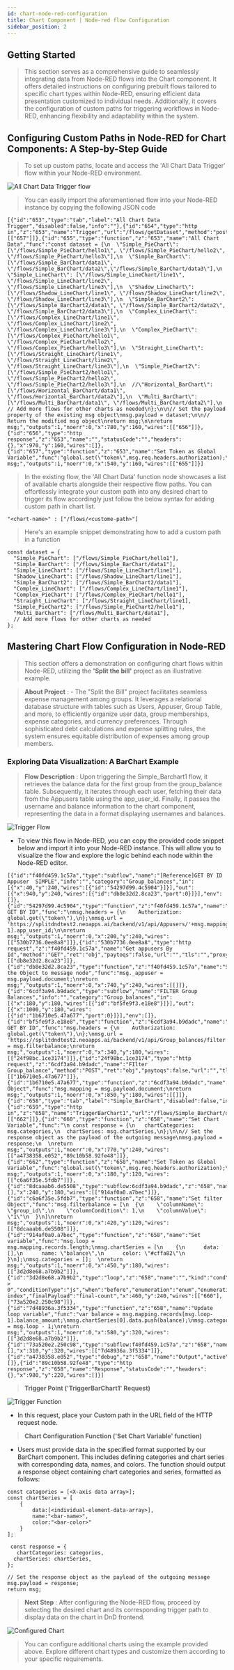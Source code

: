 ```yaml
---
id: chart-node-red-configuration
title: Chart Component | Node-red flow Configuration
sidebar_position: 2
---
```


## Getting Started

> This section serves as a comprehensive guide to seamlessly integrating data from Node-RED flows into the Chart component. It offers detailed instructions on configuring prebuilt flows tailored to specific chart types within Node-RED, ensuring efficient data presentation customized to individual needs. Additionally, it covers the configuration of custom paths for triggering workflows in Node-RED, enhancing flexibility and adaptability within the system.

## Configuring Custom Paths in Node-RED for Chart Components: A Step-by-Step Guide

> To set up custom paths, locate and access the 'All Chart Data Trigger' flow within your Node-RED environment.

![All Chart Data Trigger flow](../../../static/img/all-chartdata-trigger.png)

> You can easily import the aforementioned flow into your Node-RED instance by copying the following JSON code

```
[{"id":"653","type":"tab","label":"All Chart Data Trigger","disabled":false,"info":""},{"id":"654","type":"http in","z":"653","name":"Trigger","url":"/flows/getDataset","method":"post","upload":false,"swaggerDoc":"","x":330,"y":160,"wires":[["657"]]},{"id":"655","type":"function","z":"653","name":"All Chart Data","func":"const dataset = {\n  \"Simple_PieChart\": [\"/flows/Simple_PieChart/hello1\", \"/flows/Simple_PieChart/hello2\", \"/flows/Simple_PieChart/hello3\"],\n  \"Simple_BarChart\": [\"/flows/Simple_BarChart/data1\", \"/flows/Simple_BarChart/data2\",\"/flows/Simple_BarChart/data3\"],\n  \"Simple_LineChart\": [\"/flows/Simple_LineChart/line1\", \"/flows/Simple_LineChart/line2\", \"/flows/Simple_LineChart/line3\"],\n  \"Shadow_LineChart\": [\"/flows/Shadow_LineChart/line1\", \"/flows/Shadow_LineChart/line2\", \"/flows/Shadow_LineChart/line3\"],\n  \"Simple_BarChart2\": [\"/flows/Simple_BarChart2/data1\", \"/flows/Simple_BarChart2/data2\", \"/flows/Simple_BarChart2/data3\"],\n  \"Complex_LineChart\": [\"/flows/Complex_LineChart/line1\", \"/flows/Complex_LineChart/line2\", \"/flows/Complex_LineChart/line3\"],\n  \"Complex_PieChart\": [\"/flows/Complex_PieChart/hello1\", \"/flows/Complex_PieChart/hello2\", \"/flows/Complex_PieChart/hello3\"],\n  \"Straight_LineChart\": [\"/flows/Straight_LineChart/line1\", \"/flows/Straight_LineChart/line2\", \"/flows/Straight_LineChart/line3\"],\n  \"Simple_PieChart2\": [\"/flows/Simple_PieChart2/hello1\", \"/flows/Simple_PieChart2/hello2\", \"/flows/Simple_PieChart2/hello3\"],\n  //\"Horizontal_BarChart\": [\"/flows/Horizontal_BarChart/data1\", \"/flows/Horizontal_BarChart/data2\"],\n  \"Multi_BarChart\": [\"/flows/Multi_BarChart/data1\", \"/flows/Multi_BarChart/data2\"],\n  // Add more flows for other charts as needed\n};\n\n// Set the payload property of the existing msg object\nmsg.payload = dataset;\n\n// Return the modified msg object\nreturn msg;\n\nreturn msg;","outputs":1,"noerr":0,"x":780,"y":160,"wires":[["656"]]},{"id":"656","type":"http response","z":"653","name":"","statusCode":"","headers":{},"x":970,"y":160,"wires":[]},{"id":"657","type":"function","z":"653","name":"Set Token as Global Variable","func":"global.set(\"token\",msg.req.headers.authorization);\nreturn msg;","outputs":1,"noerr":0,"x":540,"y":160,"wires":[["655"]]}]
```

> In the existing flow, the 'All Chart Data' function node showcases a list of available charts alongside their respective flow paths. You can effortlessly integrate your custom path into any desired chart to trigger its flow accordingly just follow the below syntax for adding custom path in chart list.

```
"<chart-name>" : ["/flows/<custome-path>"]
```

> Here's an example snippet demonstrating how to add a custom path in a function

```
const dataset = {
  "Simple_PieChart": ["/flows/Simple_PieChart/hello1"],
  "Simple_BarChart": ["/flows/Simple_BarChart/data1"],
  "Simple_LineChart": ["/flows/Simple_LineChart/line1"],
  "Shadow_LineChart": ["/flows/Shadow_LineChart/line1"],
  "Simple_BarChart2": ["/flows/Simple_BarChart2/data1"],
  "Complex_LineChart": ["/flows/Complex_LineChart/line1"],
  "Complex_PieChart": ["/flows/Complex_PieChart/hello1"],
  "Straight_LineChart": ["/flows/Straight_LineChart/line1],
  "Simple_PieChart2": ["/flows/Simple_PieChart2/hello1"],
  "Multi_BarChart": ["/flows/Multi_BarChart/data1"],
  // Add more flows for other charts as needed
};
```

## Mastering Chart Flow Configuration in Node-RED

>This section offers a demonstration on configuring chart flows within Node-RED, utilizing the **'Split the bill'** project as an illustrative example.

> **About Project** :
    - The "Split the Bill" project facilitates seamless expense management among groups. It leverages a relational database structure with tables such as Users, Appuser, Group Table, and more, to efficiently organize user data, group memberships, expense categories, and currency preferences. Through sophisticated debt calculations and expense splitting rules, the system ensures equitable distribution of expenses among group members.

### Exploring Data Visualization: A BarChart Example

> **Flow Description** : Upon triggering the Simple_Barchart1 flow, it retrieves the balance data for the first group from the group_balance table. Subsequently, it iterates through each user, fetching their data from the Appusers table using the app_user_id. Finally, it passes the username and balance information to the chart component, representing the data in a format displaying usernames and balances.

![Trigger Flow](../../../static/img/barchart1_flow.png)

- To view this flow in Node-RED, you can copy the provided code snippet below and import it into your Node-RED instance. This will allow you to visualize the flow and explore the logic behind each node within the Node-RED editor.

```
[{"id":"f40fd459.1c57a","type":"subflow","name":"[Reference]GET BY ID Appuser  SIMPLE","info":"","category":"Group_balances","in":[{"x":40,"y":240,"wires":[{"id":"54297d99.4c5904"}]}],"out":[{"x":940,"y":240,"wires":[{"id":"db8e32d2.8ca23","port":0}]}],"env":[]},{"id":"54297d99.4c5904","type":"function","z":"f40fd459.1c57a","name":"Configure GET BY ID","func":"\nmsg.headers = {\n    Authorization: global.get(\"token\"),\n};\nmsg.url = 'https://splitdndtest2.neoapps.ai/backend/v1/api/Appusers/'+msg.mapping.records[msg.loop-1].app_user_id;\n\nreturn msg;","outputs":1,"noerr":0,"x":200,"y":240,"wires":[["530b7736.0ee8a8"]]},{"id":"530b7736.0ee8a8","type":"http request","z":"f40fd459.1c57a","name":"Get appusers By Id","method":"GET","ret":"obj","paytoqs":false,"url":"","tls":"","proxy":"","authType":"","x":440,"y":240,"wires":[["db8e32d2.8ca23"]]},{"id":"db8e32d2.8ca23","type":"function","z":"f40fd459.1c57a","name":"Save the Object to message node","func":"msg._appuser = msg.payload.document;\nreturn msg;","outputs":1,"noerr":0,"x":740,"y":240,"wires":[[]]},{"id":"6cdf3a94.b9dadc","type":"subflow","name":"FILTER Group Balances","info":"","category":"Group_balances","in":[{"x":180,"y":180,"wires":[{"id":"bf5fe9f3.e18e8"}]}],"out":[{"x":1000,"y":180,"wires":[{"id":"1b6710e5.47a677","port":0}]}],"env":[]},{"id":"bf5fe9f3.e18e8","type":"function","z":"6cdf3a94.b9dadc","name":"Configure GET BY ID","func":"msg.headers = {\n    Authorization: global.get(\"token\"),\n};\nmsg.url = 'https://splitdndtest2.neoapps.ai/backend/v1/api/Group_balances/filter';\nmsg.payload = msg.filterbalance;\nreturn msg;","outputs":1,"noerr":0,"x":340,"y":180,"wires":[["24f98bc.1ce3174"]]},{"id":"24f98bc.1ce3174","type":"http request","z":"6cdf3a94.b9dadc","name":"FIlter Group_balance","method":"POST","ret":"obj","paytoqs":false,"url":"","tls":"","proxy":"","authType":"","x":600,"y":180,"wires":[["1b6710e5.47a677"]]},{"id":"1b6710e5.47a677","type":"function","z":"6cdf3a94.b9dadc","name":"Set Object","func":"msg.mapping = msg.payload.document;\nreturn msg;","outputs":1,"noerr":0,"x":850,"y":180,"wires":[[]]},{"id":"658","type":"tab","label":"Simple_BarChart","disabled":false,"info":""},{"id":"659","type":"http in","z":"658","name":"TriggerBarChart1","url":"/flows/Simple_BarChart/data1","method":"post","upload":false,"swaggerDoc":"","x":120,"y":60,"wires":[["662"]]},{"id":"660","type":"function","z":"658","name":"Set Chart Variable","func":"\n const response = {\n   chartCategories: msg.categories,\n  chartSeries: msg.chartSeries,\n};\n\n// Set the response object as the payload of the outgoing message\nmsg.payload = response;\n  \nreturn msg;","outputs":1,"noerr":0,"x":770,"y":240,"wires":[["a4738358.e052","89c10b58.92fe48"]]},{"id":"662","type":"function","z":"658","name":"Set Token as Global Variable","func":"global.set(\"token\",msg.req.headers.authorization);\nreturn msg;","outputs":1,"noerr":0,"x":180,"y":120,"wires":[["c6a6f35e.5fdb7"]]},{"id":"8dcaaab6.de5508","type":"subflow:6cdf3a94.b9dadc","z":"658","name":"","env":[],"x":240,"y":180,"wires":[["914af0a0.a7bec"]]},{"id":"c6a6f35e.5fdb7","type":"function","z":"658","name":"Set filter Object","func":"msg.filterbalance = [\n  {\n    \"columnName\": \"group_id\",\n    \"columnCondition\": 1,\n    \"columnValue\": \"1\"\n  }\n]\nreturn msg;","outputs":1,"noerr":0,"x":420,"y":120,"wires":[["8dcaaab6.de5508"]]},{"id":"914af0a0.a7bec","type":"function","z":"658","name":"Set variable","func":"msg.loop = msg.mapping.records.length;\nmsg.chartSeries = [\n    {\n      data: [],\n      name: \"balance\",\n      color: \"#cffa82\"\n    }\n];\nmsg.categories = [];  \nreturn msg;","outputs":1,"noerr":0,"x":450,"y":180,"wires":[["3d2d8e68.a7b9b2"]]},{"id":"3d2d8e68.a7b9b2","type":"loop","z":"658","name":"","kind":"cond","count":"","initial":"1","step":"1","condition":"msg.loop > 0","conditionType":"js","when":"before","enumeration":"enum","enumerationType":"msg","limit":"","loopPayload":"loop-index","finalPayload":"final-count","x":460,"y":240,"wires":[["660"],["73a520e2.250c98"]]},{"id":"7d48936a.3f5334","type":"function","z":"658","name":"Update loop variable","func":"var balance = msg.mapping.records[msg.loop-1].balance_amount;\nmsg.chartSeries[0].data.push(balance);\nmsg.categories.push(msg._appuser.username);\nmsg.loop = msg.loop - 1;\nreturn msg;","outputs":1,"noerr":0,"x":580,"y":320,"wires":[["3d2d8e68.a7b9b2"]]},{"id":"73a520e2.250c98","type":"subflow:f40fd459.1c57a","z":"658","name":"","env":[],"x":310,"y":320,"wires":[["7d48936a.3f5334"]]},{"id":"a4738358.e052","type":"debug","z":"658","name":"Output","active":true,"tosidebar":true,"console":false,"tostatus":false,"complete":"true","targetType":"full","x":970,"y":260,"wires":[]},{"id":"89c10b58.92fe48","type":"http response","z":"658","name":"Response","statusCode":"","headers":{},"x":980,"y":220,"wires":[]}]
```

> **Trigger Point ('TriggerBarChart1' Request)**

![Trigger Function](../../../static/img/triggerpoint_open.gif)

- In this request, place your Custom path in the URL field of the HTTP request node.

> **Chart Configuration Function ('Set Chart Variable' function)** 
- Users must provide data in the specified format supported by our BarChart component. This includes defining categories and chart series with corresponding data, names, and colors. The function should output a response object containing chart categories and series, formatted as follows:

```
const catagories = [<X-axis data array>];
const chartSeries = [
    {
        data:[<individual-element-data-array>],
        name:"<bar-name>",
        color:"<bar-color>"
    }    
];

 const response = {
   chartCategories: categories,
  chartSeries: chartSeries,
};

// Set the response object as the payload of the outgoing message
msg.payload = response;
return msg;
```

> **Next Step** : After configuring the Node-RED flow, proceed by selecting the desired chart and its corresponding trigger path to display data on the chart in DnD frontend.

![Configured Chart](../../../static/img/showing_configured_chart.gif)

> You can configure additional charts using the example provided above. Explore different chart types and customize them according to your specific requirements.
